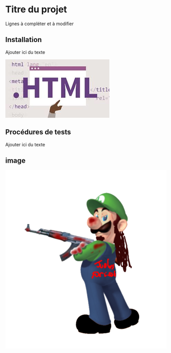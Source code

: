 # Titre du projet

Lignes à compléter et à modifier


## Installation

Ajouter ici du texte

![](WEBHTML.png)


## Procédures de tests

Ajouter ici du texte


## image

![](lg.png)
